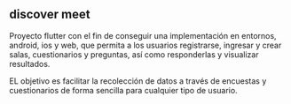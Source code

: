 ## discover meet

Proyecto flutter con el fin de conseguir una implementación en entornos, android, ios y web, que permita a los usuarios registrarse, ingresar y crear salas, cuestionarios y preguntas, así como responderlas y visualizar resultados.

EL objetivo es facilitar la recolección de datos a través de encuestas y cuestionarios de forma sencilla para cualquier tipo de usuario. 


